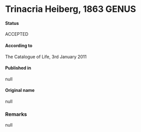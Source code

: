 Trinacria Heiberg, 1863 GENUS
=======

#### Status
ACCEPTED

#### According to
The Catalogue of Life, 3rd January 2011

#### Published in
null

#### Original name
null

### Remarks
null